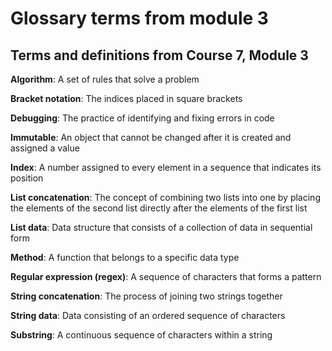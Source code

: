 # Glossary terms from module 3

## Terms and definitions from Course 7, Module 3

**Algorithm**: A set of rules that solve a problem

**Bracket notation**: The indices placed in square brackets 

**Debugging**: The practice of identifying and fixing errors in code

**Immutable**: An object that cannot be changed after it is created and assigned a value

**Index**: A number assigned to every element in a sequence that indicates its position

**List concatenation**: The concept of combining two lists into one by placing the elements of the second list directly after the elements of the first list

**List data**: Data structure that consists of a collection of data in sequential form

**Method**: A function that belongs to a specific data type

**Regular expression (regex)**: A sequence of characters that forms a pattern

**String concatenation**: The process of joining two strings together

**String data**: Data consisting of an ordered sequence of characters

**Substring**: A continuous sequence of characters within a string

